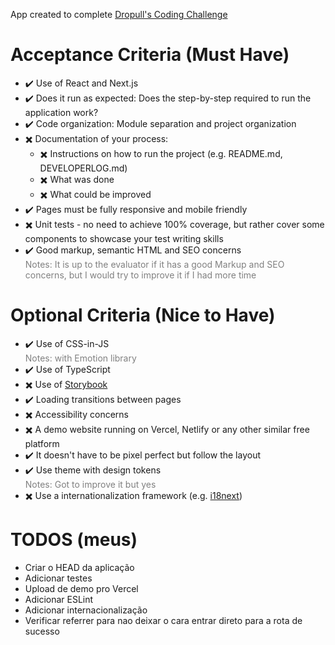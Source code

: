 App created to complete [Dropull's Coding Challenge](https://dropull.notion.site/dropull/Software-Engineer-Challenge-fa62566881d24ccc9d3ea3c4f76fdd3c)

# ****Acceptance Criteria (Must Have)****

- :heavy_check_mark: Use of React and Next.js
- :heavy_check_mark: Does it run as expected: Does the step-by-step required to run the application work?
- :heavy_check_mark: Code organization: Module separation and project organization
- :heavy_multiplication_x: Documentation of your process:
  - :heavy_multiplication_x: Instructions on how to run the project (e.g. README.md, DEVELOPERLOG.md)
  - :heavy_multiplication_x: What was done
  - :heavy_multiplication_x: What could be improved
- :heavy_check_mark: Pages must be fully responsive and mobile friendly
- :heavy_multiplication_x: Unit tests - no need to achieve 100% coverage, but rather cover some components to showcase your test writing skills
- :heavy_check_mark: Good markup, semantic HTML and SEO concerns
<br/><span style="color: gray">Notes: It is up to the evaluator if it has a good Markup and SEO concerns, but I would try to improve it if I had more time</span>

# ****Optional Criteria (Nice to Have)****

- :heavy_check_mark: Use of CSS-in-JS
<br/><span style="color: gray">Notes: with Emotion library</span>
- :heavy_check_mark: Use of TypeScript
- :heavy_multiplication_x: Use of [Storybook](https://storybook.js.org/)
- :heavy_check_mark: Loading transitions between pages
- :heavy_multiplication_x: Accessibility concerns
- :heavy_multiplication_x: A demo website running on Vercel, Netlify or any other similar free platform
- :heavy_check_mark: It doesn't have to be pixel perfect but follow the layout
- :heavy_check_mark: Use theme with design tokens
<br/><span style="color: gray">Notes: Got to improve it but yes</span>
- :heavy_multiplication_x: Use a internationalization framework (e.g. [i18next](https://www.i18next.com/))

# ****TODOS (meus)****
- Criar o HEAD da aplicação
- Adicionar testes
- Upload de demo pro Vercel
- Adicionar ESLint
- Adicionar internacionalização
- Verificar referrer para nao deixar o cara entrar direto para a rota de sucesso

